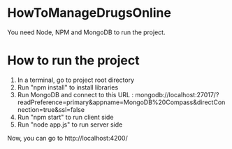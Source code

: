 # HowToManageDrugsOnline

You need Node, NPM and MongoDB to run the project.


# How to run the project
1. In a terminal, go to project root directory
2. Run "npm install" to install libraries
3. Run MongoDB and connect to this URL : mongodb://localhost:27017/?readPreference=primary&appname=MongoDB%20Compass&directConnection=true&ssl=false
4. Run "npm start" to run client side
5. Run "node app.js" to run server side


Now, you can go to http://localhost:4200/ 
